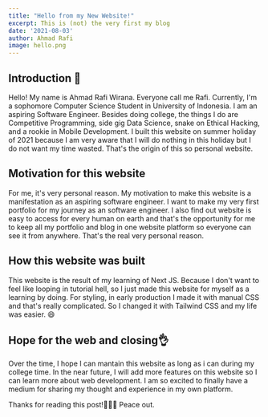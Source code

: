 ```yaml
---
title: "Hello from my New Website!"
excerpt: This is (not) the very first my blog
date: '2021-08-03'
author: Ahmad Rafi
image: hello.png
---
```


## **Introduction** 👋

Hello! My name is Ahmad Rafi Wirana. Everyone call me Rafi.
Currently, I'm a sophomore Computer Science Student in University of Indonesia. I am an aspiring Software Engineer. Besides doing college, the things I do
are Competitive Programming, side gig Data Science, snake on Ethical Hacking,
and a rookie in Mobile Development. I built this website on summer holiday
of 2021 because I am very aware that I will do nothing in this holiday but
I do not want my time wasted. That's the origin of this so personal website.

## **Motivation for this website**

For me, it's very personal reason. My motivation to make this website
is a manifestation as an aspiring software engineer. I want to make my
very first portfolio for my journey as an software engineer. I also find out
website is easy to access for every human on earth and that's the opportunity for me to
keep all my portfolio and blog in one website platform so everyone can see it
from anywhere. That's the real very personal reason.

## **How this website was built**

This website is the result of my learning of Next JS. Because
I don't want to feel like looping in tutorial hell, so I just made this
website for myself as a learning by doing. For styling, in early production I made it with manual CSS and that's really complicated.
So I changed it with Tailwind CSS and my life was easier. 😄

## **Hope for the web and closing👌**

Over the time, I hope I can mantain this website as long as i can
during my college time. In the near future, I will add more features on this website so I can learn more about web development.
I am so excited to finally have a medium for sharing my thought and experience
in my own platform.

Thanks for reading this post!👋✌🏻
Peace out.
